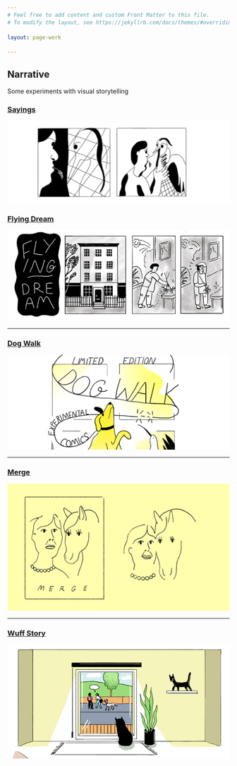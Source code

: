 ```yaml
---
# Feel free to add content and custom Front Matter to this file.
# To modify the layout, see https://jekyllrb.com/docs/themes/#overriding-theme-defaults

layout: page-work

---
```

## Narrative

Some experiments with visual storytelling


### [Sayings](a-bird-in-the-hand)
![](images/thumb_saying.png)



### [Flying Dream](flying-dream)
![](images/thumb_fd.png)  

***

### [Dog Walk](dog-walk)
![](images/thumb_dogwalk.png)  

***

### [Merge](merge)
![](images/thumb_merge.png)  

***

### [Wuff Story](wuff-story)  
![](images/thumb_wuff.png)  
